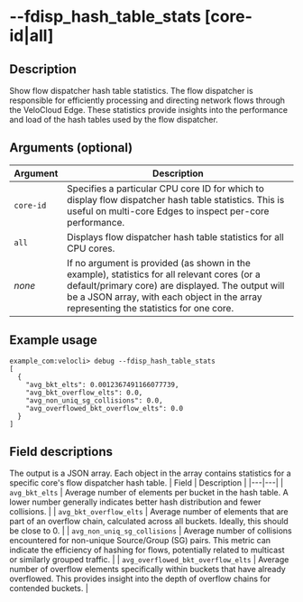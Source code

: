 #	--fdisp_hash_table_stats [core-id|all]

##	Description
Show flow dispatcher hash table statistics. The flow dispatcher is responsible for efficiently processing and directing network flows through the VeloCloud Edge. These statistics provide insights into the performance and load of the hash tables used by the flow dispatcher.

##	Arguments (optional)
| Argument | Description |
|---|---|
| `core-id` | Specifies a particular CPU core ID for which to display flow dispatcher hash table statistics. This is useful on multi-core Edges to inspect per-core performance. |
| `all` | Displays flow dispatcher hash table statistics for all CPU cores. |
| *none* | If no argument is provided (as shown in the example), statistics for all relevant cores (or a default/primary core) are displayed. The output will be a JSON array, with each object in the array representing the statistics for one core. |

##	Example usage
```
example_com:velocli> debug --fdisp_hash_table_stats
[
  {
    "avg_bkt_elts": 0.0012367491166077739,
    "avg_bkt_overflow_elts": 0.0,
    "avg_non_uniq_sg_collisions": 0.0,
    "avg_overflowed_bkt_overflow_elts": 0.0
  }
]
```

##	Field descriptions
The output is a JSON array. Each object in the array contains statistics for a specific core's flow dispatcher hash table.
| Field | Description |
|---|---|
| `avg_bkt_elts` | Average number of elements per bucket in the hash table. A lower number generally indicates better hash distribution and fewer collisions. |
| `avg_bkt_overflow_elts` | Average number of elements that are part of an overflow chain, calculated across all buckets. Ideally, this should be close to 0. |
| `avg_non_uniq_sg_collisions` | Average number of collisions encountered for non-unique Source/Group (SG) pairs. This metric can indicate the efficiency of hashing for flows, potentially related to multicast or similarly grouped traffic. |
| `avg_overflowed_bkt_overflow_elts` | Average number of overflow elements specifically within buckets that have already overflowed. This provides insight into the depth of overflow chains for contended buckets. |